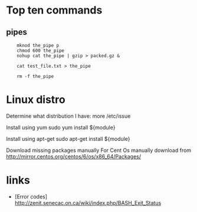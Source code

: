 # Top ten commands

## pipes

        mknod the_pipe p
        chmod 600 the_pipe
        nohup cat the_pipe | gzip > packed.gz &

        cat test_file.txt > the_pipe

        rm -f the_pipe

# Linux distro

  Determine what distribution I have:
  more /etc/issue

  Install using yum
  sudo yum install ${module}

  Install using apt-get
  sudo apt-get install ${module}

  Download missing packages manually
  For Cent Os manually download from  http://mirror.centos.org/centos/6/os/x86_64/Packages/

# links

* [Error codes] http://zenit.senecac.on.ca/wiki/index.php/BASH_Exit_Status

